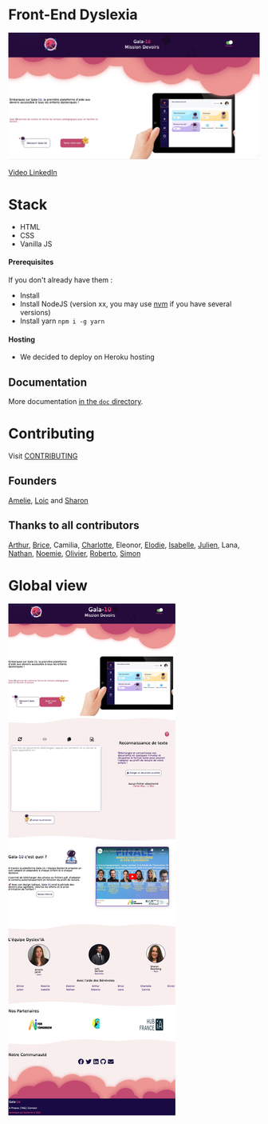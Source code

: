 # Front-End Dyslexia

![Banner](doc/img/Dyslexia_banner.jpg?raw=true "banner")

[Video LinkedIn](https://www.linkedin.com/posts/dyslex-ia_dyslexia-dyslexie-dys-activity-6883465972653682688-m1Sl)

# Stack

- HTML
- CSS
- Vanilla JS

#### Prerequisites

If you don't already have them :

- Install
- Install NodeJS (version xx, you may use [nvm](https://github.com/nvm-sh/nvm) if you have several versions)
- Install yarn `npm i -g yarn`


#### Hosting

  * We decided to deploy on Heroku hosting

## Documentation

More documentation [in the `doc` directory](doc/).


# Contributing
Visit [CONTRIBUTING](https://github.com/omontigny/batch9_dyslexia_front/blob/main/CONTRIBUTING.md)

## Founders
 [Amelie](https://www.linkedin.com/in/amelie-jariel/), [Loic](https://www.linkedin.com/in/loic-serisier/) and [Sharon](https://www.linkedin.com/in/sharonbaurberg/)

## Thanks to all contributors

 [Arthur](https://www.linkedin.com/in/arthur-ecoffet-6302a1160/), [Brice](https://www.linkedin.com/in/brice-guillozet/), Camilia, [Charlotte](https://www.linkedin.com/in/charlotte-grégoire-a7323234/), Eleonor, [Elodie](https://www.linkedin.com/in/elodie-morel-5a37a059/), [Isabelle](https://www.linkedin.com/in/isabelle-maroquesne-0b9691b/), [Julien](https://www.linkedin.com/in/julien-levieux-dev/),  Lana, [Nathan](https://www.linkedin.com/in/nathanlauga/), [Noemie](https://www.linkedin.com/in/noemielecorps/), [Olivier](https://www.linkedin.com/in/omontigny/), [Roberto](https://www.linkedin.com/in/roberto-castro-886978104/), [Simon](https://www.linkedin.com/in/simon-destanque/)

# Global view

![Banner](doc/img/Dyslexia_front.jpg?raw=true "global view")
